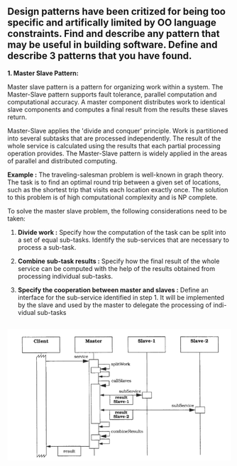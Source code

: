 ## Design patterns have been critized for being too specific and artifically limited by OO language constraints. Find and describe any pattern that may be useful in building software. Define and describe 3 patterns that you have found.

**1. Master Slave Pattern:**

Master slave pattern is a pattern for organizing work within a system.
The Master-Slave pattern supports fault tolerance,  parallel computation and computational  accuracy. A master component distributes work to identical slave components and computes a final result from the results these slaves return.

Master-Slave applies the 'divide and conquer' principle. Work is partitioned  into several subtasks that are processed  independently. The result of the whole  service is calculated using the results that each partial processing operation provides. The Master-Slave pattern is widely applied in the areas of parallel and distributed computing. 

**Example :** The traveling-salesman problem is well-known in graph theory. The task is to find an optimal round trip between a given set of  locations, such as the shortest trip that visits each location exactly once. The solution to this problem is of high computational complexity and is NP complete.

To solve the master slave problem, the following considerations need to be taken:

1. **Divide work :** Specify how the computation of  the task can be split into a set of  equal sub-tasks. Identify the sub-services that are necessary to process a sub-task. 
	
2. **Combine sub-task results :** Specify how the final result of the whole service can be computed with the help of the results obtained from processing individual sub-tasks. 

3. **Specify the  cooperation between master and slaves :** Define an interface for the sub-service identified in step 1. It will be implemented by the slave and used by the master to delegate the processing of indi- vidual sub-tasks

![Image](master_slave.png)
------


